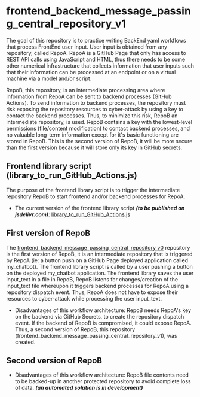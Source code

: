 # frontend_backend_message_passing_central_repository_v1

The goal of this repository is to practice writing BackEnd yaml workflows that process FrontEnd user input. User input is obtained from any repository, called RepoA. RepoA is a GitHub Page that only has access to REST API calls using JavaScript and HTML, thus there needs to be some other numerical infrastructure that collects information that user inputs such that their information can be processed at an endpoint or on a virtual machine via a model and/or script.

RepoB, this repository, is an intermediate processing area where information from RepoA can be sent to backend processes (GitHub Actions). To send information to backend processes, the repository must risk exposing the repository resources to cyber-attack by using a key to contact the backend processes. Thus, to minimize this risk, RepoB an intermediate repository, is used. RepoB contains a key with the lowest-level permissions (file/content modification) to contact backend processes, and no valuable long-term information except for it's basic functioning are stored in RepoB. This is the second version of RepoB, it will be more secure than the first version because it will store only its key in GitHub secrets.

## Frontend library script (library_to_run_GitHub_Actions.js)
The purpose of the frontend library script is to trigger the intermediate repository RepoB to start frontend and/or backend processes for RepoA.
- The current version of the frontend library script ***(to be published on jsdelivr.com)***: [library_to_run_GitHub_Actions.js](https://github.com/CodeSolutions2/library_to_run_GitHub_Actions)


## First version of RepoB
The [frontend_backend_message_passing_central_repository_v0](https://github.com/CodeSolutions2/frontend_backend_message_passing_central_repository_v0) repository is the first version of RepoB, it is an intermediate repository that is triggered by RepoA (ie: a button push on a GitHub Page deployed application called my_chatbot). The frontend library script is called by a user pushing a button on the deployed my_chatbot application. The frontend library saves the user input_text in a file in RepoB, RepoB listens for changes/creation of the input_text file whereupon it triggers backend processes for RepoA using a repository dispatch event. Thus, RepoA does not have to expose their resources to cyber-attack while processing the user input_text.

  - Disadvantages of this workflow architecture: RepoB needs RepoA's key on the backend via GitHub Secrets, to create the repository dispatch event. If the backend of RepoB is compromised, it could expose RepoA. Thus, a second version of RepoB, this repository (frontend_backend_message_passing_central_repository_v1), was created.

## Second version of RepoB
  - Disadvantages of this workflow architecture: RepoB file contents need to be backed-up in another protected repository to avoid complete loss of data. ***(an automated solution is in development)***
